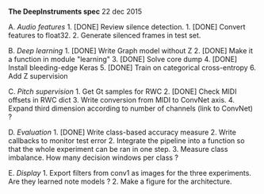 **The DeepInstruments spec**
22 dec 2015

A. *Audio features*
	1. [DONE] Review silence detection.
	1. [DONE] Convert features to float32.
	2. Generate silenced frames in test set.

B. *Deep learning*
	1. [DONE] Write Graph model without Z
	2. [DONE] Make it a function in module "learning"
	3. [DONE] Solve core dump
	4. [DONE] Install bleeding-edge Keras
	5. [DONE] Train on categorical cross-entropy
	6. Add Z supervision

C. *Pitch supervision*
	1. Get Gt samples for RWC
	2. [DONE] Check MIDI offsets in RWC dict
	3. Write conversion from MIDI to ConvNet axis.
	4. Expand third dimension according to number of channels (link to ConvNet) ?

D. *Evaluation*
	1. [DONE] Write class-based accuracy measure
	2. Write callbacks to monitor test error
	2. Integrate the pipeline into a function so that the whole experiment can be ran in one step.
	3. Measure class imbalance. How many decision windows per class ?

E. *Display*
	1. Export filters from conv1 as images for the three experiments. Are they learned note models ?
	2. Make a figure for the architecture.
